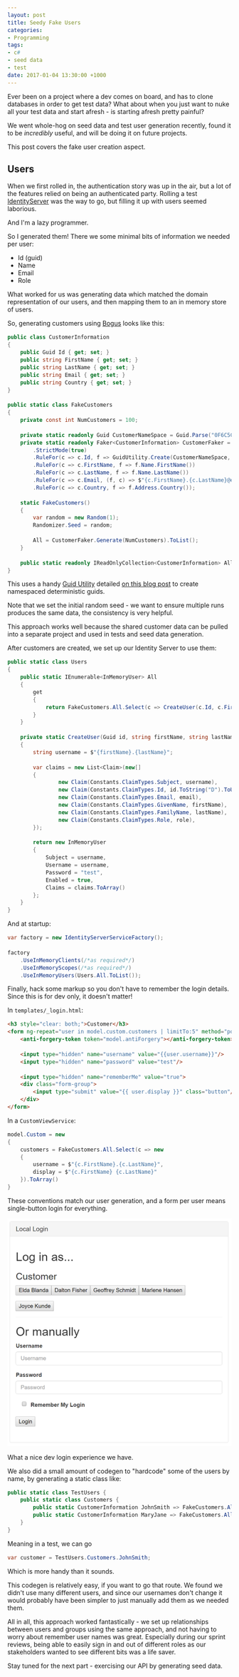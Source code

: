 ```yaml
---
layout: post
title: Seedy Fake Users
categories:
- Programming
tags:
- c#
- seed data
- test
date: 2017-01-04 13:30:00 +1000
---
```

Ever been on a project where a dev comes on board, and has to clone databases in order to get test data?  What about when you just want to
nuke all your test data and start afresh - is starting afresh pretty painful?

We went whole-hog on seed data and test user generation recently, found it to be _incredibly_ useful, and will be doing it on future projects.

This post covers the fake user creation aspect.

<!--break-->

## Users

When we first rolled in, the authentication story was up in the air, but a lot of the features relied on being an authenticated party.
Rolling a test [IdentityServer](https://github.com/IdentityServer/IdentityServer3) was the way to go, but filling it up with users 
seemed laborious.

And I'm a lazy programmer.

So I generated them! There we some minimal bits of information we needed per user:

* Id (guid)
* Name
* Email
* Role

What worked for us was generating data which matched the domain representation of our users, and then mapping them to an in memory
store of users.

So, generating customers using [Bogus](https://github.com/bchavez/Bogus) looks like this:

```cs
public class CustomerInformation
{
    public Guid Id { get; set; }
    public string FirstName { get; set; }
    public string LastName { get; set; }
    public string Email { get; set; }
    public string Country { get; set; }
}

public static class FakeCustomers
{
    private const int NumCustomers = 100;

    private static readonly Guid CustomerNameSpace = Guid.Parse("0F6C5C66-C102-4F77-94C6-C772813F21F6");
    private static readonly Faker<CustomerInformation> CustomerFaker = new Faker<CustomerInformation>()
        .StrictMode(true)
        .RuleFor(c => c.Id, f => GuidUtility.Create(CustomerNameSpace, f.Random.AlphaNumeric(20)))
        .RuleFor(c => c.FirstName, f => f.Name.FirstName())
        .RuleFor(c => c.LastName, f => f.Name.LastName())
        .RuleFor(c => c.Email, (f, c) => $"{c.FirstName}.{c.LastName}@example.com")
        .RuleFor(c => c.Country, f => f.Address.Country());

    static FakeCustomers()
    {
        var random = new Random(1);
        Randomizer.Seed = random;

        All = CustomerFaker.Generate(NumCustomers).ToList();
    }

    public static readonly IReadOnlyCollection<CustomerInformation> All;
}
``` 

This uses a handy [Guid Utility](https://github.com/LogosBible/Logos.Utility/blob/master/src/Logos.Utility/GuidUtility.cs) detailed
[on this blog post](https://code.logos.com/blog/2011/04/generating_a_deterministic_guid.html) to create namespaced deterministic guids.

Note that we set the initial random seed - we want to ensure multiple runs produces the same data, the consistency is very helpful.

This approach works well because the shared customer data can be pulled into a separate project and used in tests and seed data generation.

After customers are created, we set up our Identity Server to use them:

```cs
public static class Users
{
    public static IEnumerable<InMemoryUser> All
    {
        get 
        {
            return FakeCustomers.All.Select(c => CreateUser(c.Id, c.FirstName, c.LastName, c.Email, "Customer"))
        }
    }

    private static CreateUser(Guid id, string firstName, string lastName, string email, string role) 
    {
        string username = $"{firstName}.{lastName}";

        var claims = new List<Claim>(new[]
        {
                new Claim(Constants.ClaimTypes.Subject, username),
                new Claim(Constants.ClaimTypes.Id, id.ToString("D").ToUpperInvariant()),
                new Claim(Constants.ClaimTypes.Email, email),
                new Claim(Constants.ClaimTypes.GivenName, firstName),
                new Claim(Constants.ClaimTypes.FamilyName, lastName),
                new Claim(Constants.ClaimTypes.Role, role),
        });

        return new InMemoryUser
        {
            Subject = username,
            Username = username,
            Password = "test",
            Enabled = true,
            Claims = claims.ToArray()
        };
    }
}
```

And at startup:

```cs
var factory = new IdentityServerServiceFactory();

factory
    .UseInMemoryClients(/*as required*/)
    .UseInMemoryScopes(/*as required*/)
    .UseInMemoryUsers(Users.All.ToList());
```

Finally, hack some markup so you don't have to remember the login details. Since this is for dev only, it doesn't matter!

In `templates/_login.html`:

```html
<h3 style="clear: both;">Customer</h3>
<form ng-repeat="user in model.custom.customers | limitTo:5" method="post" action="{{model.loginUrl}}" class="login-button-form">
    <anti-forgery-token token="model.antiForgery"></anti-forgery-token>

    <input type="hidden" name="username" value="{{user.username}}"/>
    <input type="hidden" name="password" value="test"/>

    <input type="hidden" name="rememberMe" value="true">
    <div class="form-group">
        <input type="submit" value="{{ user.display }}" class="button"/>
    </div>
</form>
```

In a `CustomViewService`:

```cs
model.Custom = new
{
    customers = FakeCustomers.All.Select(c => new
    {
        username = $"{c.FirstName}.{c.LastName}",
        display = $"{c.FirstName} {c.LastName}"
    }).ToArray()
}
```

These conventions match our user generation, and a form per user means single-button login for everything.

![Login sample](/images/2016-01-04-fake-login.png)

What a nice dev login experience we have.

We also did a small amount of codegen to "hardcode" some of the users by name, by generating a static class like:

```cs
public static class TestUsers {
    public static class Customers {
        public static CustomerInformation JohnSmith => FakeCustomers.All.Skip(0).First();
        public static CustomerInformation MaryJane => FakeCustomers.All.Skip(1).First();
    }
}
```

Meaning in a test, we can go

```cs
var customer = TestUsers.Customers.JohnSmith;
```

Which is more handy than it sounds.

This codegen is relatively easy, if you want to go that route.  We found we didn't use many different users, and since our usernames
don't change it would probably have been simpler to just manually add them as we needed them.

All in all, this approach worked fantastically - we set up relationships between users and groups using the same approach,
and not having to worry about remember user names was great.  Especially during our sprint reviews, being able to easily sign in
and out of different roles as our stakeholders wanted to see different bits was a life saver.

Stay tuned for the next part - exercising our API by generating seed data.